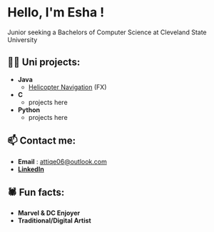<h1>Hello, I'm Esha !</h1>
Junior seeking a Bachelors of Computer Science at Cleveland State University

<h2>👩‍💻 Uni projects:</h2>

- <b>Java</b>
  - [Helicopter Navigation](https://github.com/E5H4/LocationsFX) (FX)
- <b>C</b>
  - projects here
- <b>Python</b>
  - projects here


<h2>📫 Contact me:</h2>

- <b>Email</b> : attiqe06@outlook.com
- <b>[LinkedIn](https://www.linkedin.com/in/esha-attiq/)</b>

<h2>🕷 Fun facts:</h2>

- <b>Marvel & DC Enjoyer</b>
- <b>Traditional/Digital Artist</b>

<!--
**joshmadakor1/joshmadakor1** is a ✨ _special_ ✨ repository because its `README.md` (this file) appears on your GitHub profile.

Here are some ideas to get you started:

- 🔭 I’m currently working on ...
- 🌱 I’m currently learning ...
- 👯 I’m looking to collaborate on ...
- 🤔 I’m looking for help with ...
- 💬 Ask me about ...
- 📫 How to reach me: ...
- 😄 Pronouns: ...
- ⚡ Fun fact: ...
-->

